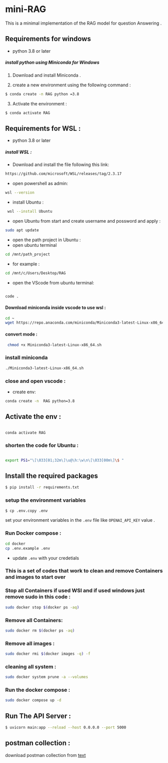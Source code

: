 # mini-RAG

This is a minimal implementation of the RAG model for question Answering .

## Requirements for windows
 
 - python 3.8 or later

 ##### install python using Miniconda for Windows

1) Download and install Miniconda .

2) create a new environment using the following command :
```bash 
$ conda create -n RAG python =3.8

```
3) Activate the environment :
```bash 
$ conda activate RAG 

```
## Requirements for WSL :

- python 3.8 or later

##### install WSL :
* Download and install the file following this link: 
```bash
https://github.com/microsoft/WSL/releases/tag/2.3.17

```
* open powershell as admin:
```bash
wsl --version
```

* install Ubuntu :
```bash
 wsl --install Ubuntu

 ```
 * open Ubuntu from start and create username and possword and apply :

 ```bash
 sudo apt update

 ```

* open the path project in Ubuntu  :
* open ubuntu terminal 
```bash
cd /mnt/path_project 

```
* for example :
```bash 
cd /mnt/c/Users/Desktop/RAG

```
* open the VScode from ubuntu terminal:
```bash

code .

```
#### Download miniconda inside vscode to use wsl :
```bash 
cd ~
wget https://repo.anaconda.com/miniconda/Miniconda3-latest-Linux-x86_64.sh

``` 
#### convert mode :
```bash
 chmod +x Miniconda3-latest-Linux-x86_64.sh  
```
### install miniconda
```bash
./Miniconda3-latest-Linux-x86_64.sh

```
### close and open vscode :

* create env:
```bash
conda create -n  RAG python=3.8

```
## Activate the env :
```bash

conda activate RAG

```
### shorten the code for Ubuntu :
```bash

export PS1="\[\033[01;32m\]\u@\h:\w\n\[\033[00m\]\$ "

```


## Install the required packages
```bash
$ pip install -r requirements.txt
```

### setup the environment variables

```bash
$ cp .env.copy .env
```
set your environment variables in the `.env` file like `OPENAI_API_KEY` value .

### Run Docker compose :

```bash
cd docker
cp .env.example .env
```

* update `.env` with your credetials
### This is a set of codes that work to clean and remove Containers and images to start over

### Stop all Containers if used WSl and if used windows just remove sudo  in this code :
```bash
sudo docker stop $(docker ps -aq)
```

### Remove all Containers:
```bash 
sudo docker rm $(docker ps -aq)
```

### Remove all images :
```bash 
sudo docker rmi $(docker images -q) -f

```
### cleaning all system :
```bash
sudo docker system prune -a --volumes
```
### Run the docker compose :
```bash
sudo docker compose up -d
```


## Run The API Server :
```bash 
$ uvicorn main:app --reload --host 0.0.0.0 --port 5000

```
## postman collection :
download postman collection from [text](assets/mini-RAG.postman_collection.json)

